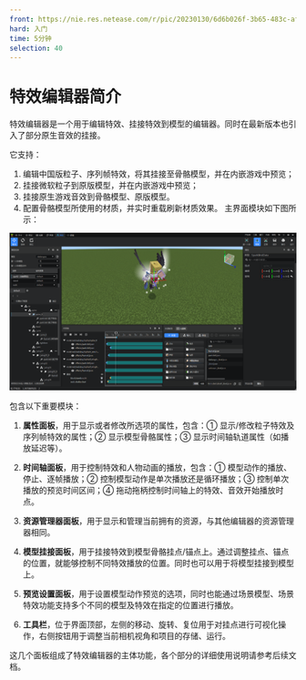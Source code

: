 ```yaml
---
front: https://nie.res.netease.com/r/pic/20230130/6d6b026f-3b65-483c-afeb-4d008c07d436.png
hard: 入门
time: 5分钟
selection: 40
---
```


# 特效编辑器简介

特效编辑器是一个用于编辑特效、挂接特效到模型的编辑器。同时在最新版本也引入了部分原生音效的挂接。

它支持：
1. 编辑中国版粒子、序列帧特效，将其挂接至骨骼模型，并在内嵌游戏中预览；
2. 挂接微软粒子到原版模型，并在内嵌游戏中预览；
3. 挂接原生游戏音效到骨骼模型、原版模型。
4. 配置骨骼模型所使用的材质，并实时重载刷新材质效果。
主界面模块如下图所示：

![](./picture/A1.png)

包含以下重要模块：

1. **属性面板**，用于显示或者修改所选项的属性，包含：① 显示/修改粒子特效及序列帧特效的属性；② 显示模型骨骼属性；③ 显示时间轴轨道属性（如播放延迟等）。

2. **时间轴面板**，用于控制特效和人物动画的播放，包含：① 模型动作的播放、停止、逐帧播放；② 控制模型动作是单次播放还是循环播放；③ 控制单次播放的预览时间区间；④ 拖动拖柄控制时间轴上的特效、音效开始播放时点。

3. **资源管理器面板**，用于显示和管理当前拥有的资源，与其他编辑器的资源管理器相同。

4. **模型挂接面板**，用于挂接特效到模型骨骼挂点/锚点上。通过调整挂点、锚点的位置，就能够控制不同特效播放的位置。同时也可以用于将模型挂接到模型上。

5. **预览设置面板**，用于设置模型动作预览的选项，同时也能通过场景模型、场景特效功能支持多个不同的模型及特效在指定的位置进行播放。
6. **工具栏**，位于界面顶部，左侧的移动、旋转、复位用于对挂点进行可视化操作，右侧按钮用于调整当前相机视角和项目的存储、运行。

这几个面板组成了特效编辑器的主体功能，各个部分的详细使用说明请参考后续文档。
